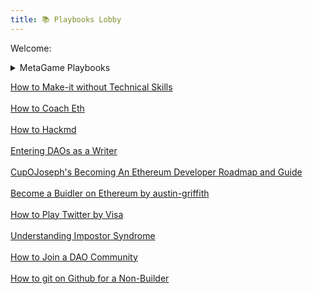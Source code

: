 ```yaml
---
title: 📚 Playbooks Lobby
---
```

Welcome:

<details>
<summary>MetaGame Playbooks</summary>
<br />

</details>




<p>


<a href='https://metagame.wtf/docs/playbooks/how-to-make-it-without-technical-skills'>
How to Make-it without Technical Skills</a>
<br /><br />
<a href='https://metagame.wtf/docs/playbooks/how-to-coach-eth'>
How to Coach Eth</a>
<br /><br />
<a href='https://metagame.wtf/docs/playbooks/how-to-hackmd'>
How to Hackmd</a>
<br /><br />
<a href='https://metagame.wtf/docs/playbooks/entering-daos-as-a-writer'>
Entering DAOs as a Writer</a>
<br /><br />
<a href='https://metagame.wtf/docs/playbooks/CupOJosephs-Becoming-An-Ethereum-Developer-Roadmap-and-Guide'>
CupOJoseph's Becoming An Ethereum Developer Roadmap and Guide</a>
<br /><br />
<a href='https://metagame.wtf/docs/playbooks/become-a-buidler-on-ethereum-by-austin-griffith'>
Become a Buidler on Ethereum by austin-griffith</a>
<br /><br />
<a href='https://metagame.wtf/docs/playbooks/how-to-play-twitter-by-visa'>
How to Play Twitter by Visa</a>
<br /><br />
<a href='https://metagame.wtf/docs/playbooks/understanding-impostor-syndrome'>
Understanding Impostor Syndrome</a>
<br /><br />
<a href='https://metagame.wtf/docs/playbooks/how-to-join-a-dao-community'>
How to Join a DAO Community</a>
<br /><br />
<a href='https://metagame.wtf/docs/playbooks/how-to-git-on-github-non-builder'>
How to git on Github for a Non-Builder</a>






















</p>


